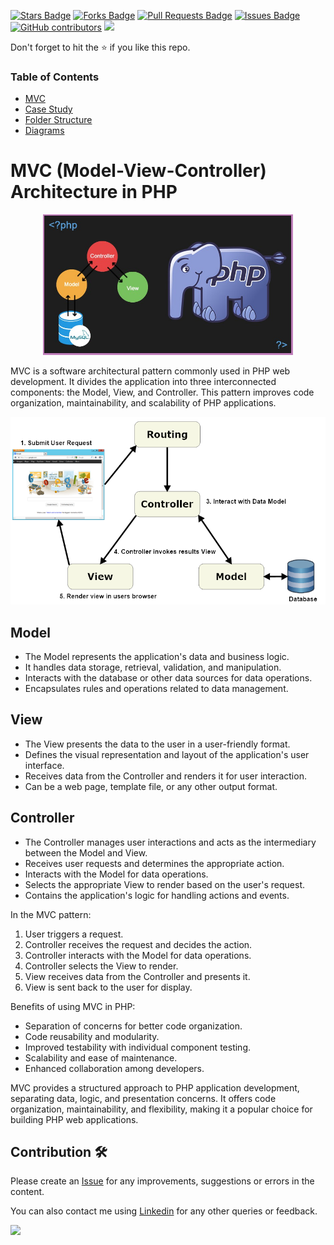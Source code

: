 <a href="https://github.com/drshahizan/software-engineering/stargazers"><img src="https://img.shields.io/github/stars/drshahizan/software-engineering" alt="Stars Badge"/></a>
<a href="https://github.com/drshahizan/software-engineering/network/members"><img src="https://img.shields.io/github/forks/drshahizan/software-engineering" alt="Forks Badge"/></a>
<a href="https://github.com/drshahizan/software-engineering/pulls"><img src="https://img.shields.io/github/issues-pr/drshahizan/software-engineering" alt="Pull Requests Badge"/></a>
<a href="https://github.com/drshahizan/software-engineering"><img src="https://img.shields.io/github/issues/drshahizan/software-engineering" alt="Issues Badge"/></a>
<a href="https://github.com/drshahizan/software-engineering/graphs/contributors"><img alt="GitHub contributors" src="https://img.shields.io/github/contributors/drshahizan/software-engineering?color=2b9348"></a>
![](https://visitor-badge.glitch.me/badge?page_id=drshahizan/software-engineering)

Don't forget to hit the :star: if you like this repo.

### Table of Contents

- [MVC](p1.md)
- [Case Study](p2.md)
- [Folder Structure](p3.md)
- [Diagrams](p4.md)

# MVC (Model-View-Controller) Architecture in PHP

<p align="center">
<img src="mvc gajah.jpeg"  width="400" />
</p>

MVC is a software architectural pattern commonly used in PHP web development. It divides the application into three interconnected components: the Model, View, and Controller. This pattern improves code organization, maintainability, and scalability of PHP applications.

<p align="center">
<img src="mvc-components.png"  width="600" />
</p>

## Model
- The Model represents the application's data and business logic.
- It handles data storage, retrieval, validation, and manipulation.
- Interacts with the database or other data sources for data operations.
- Encapsulates rules and operations related to data management.

## View
- The View presents the data to the user in a user-friendly format.
- Defines the visual representation and layout of the application's user interface.
- Receives data from the Controller and renders it for user interaction.
- Can be a web page, template file, or any other output format.

## Controller
- The Controller manages user interactions and acts as the intermediary between the Model and View.
- Receives user requests and determines the appropriate action.
- Interacts with the Model for data operations.
- Selects the appropriate View to render based on the user's request.
- Contains the application's logic for handling actions and events.

In the MVC pattern:
1. User triggers a request.
2. Controller receives the request and decides the action.
3. Controller interacts with the Model for data operations.
4. Controller selects the View to render.
5. View receives data from the Controller and presents it.
6. View is sent back to the user for display.

Benefits of using MVC in PHP:
- Separation of concerns for better code organization.
- Code reusability and modularity.
- Improved testability with individual component testing.
- Scalability and ease of maintenance.
- Enhanced collaboration among developers.

MVC provides a structured approach to PHP application development, separating data, logic, and presentation concerns. It offers code organization, maintainability, and flexibility, making it a popular choice for building PHP web applications.

## Contribution 🛠️
Please create an [Issue](https://github.com/drshahizan/software-engineering/issues) for any improvements, suggestions or errors in the content.

You can also contact me using [Linkedin](https://www.linkedin.com/in/drshahizan/) for any other queries or feedback.

![](https://komarev.com/ghpvc/?username=drshahizan&label=Views&color=0e75b6&style=flat)



